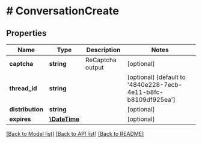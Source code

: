 # # ConversationCreate

## Properties

Name | Type | Description | Notes
------------ | ------------- | ------------- | -------------
**captcha** | **string** | ReCaptcha output | [optional] 
**thread_id** | **string** |  | [optional] [default to '4840e228-7ecb-4e11-b8fc-b8109df925ea']
**distribution** | **string** |  | [optional] 
**expires** | [**\DateTime**](\DateTime.md) |  | [optional] 

[[Back to Model list]](../../README.md#documentation-for-models) [[Back to API list]](../../README.md#documentation-for-api-endpoints) [[Back to README]](../../README.md)


